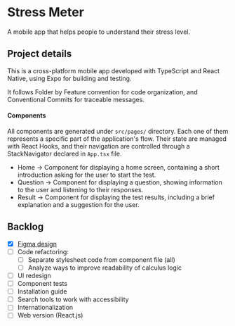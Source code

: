 # Stress Meter #

A mobile app that helps people to understand their stress level.

## Project details ##

This is a cross-platform mobile app developed with TypeScript and React Native, using Expo for building and testing.

It follows Folder by Feature convention for code organization, and Conventional Commits for traceable messages.

#### Components ####

All components are generated under `src/pages/` directory. Each one of them represents a specific part of the application's flow. Their state are managed with React Hooks, and their navigation are controlled through a StackNavigator declared in `App.tsx` file.

- Home →     Component for displaying a home screen, containing a short introduction asking for the user to start the test.
- Question → Component for displaying a question, showing information to the user and listening to their responses.
- Result →   Component for displaying the test results, including a brief explanation and a suggestion for the user.

## Backlog ##
- [x] [Figma design](https://www.figma.com/design/aOsrD5NB7P7fk4PW4yx3GI/Stress-App?node-id=0-1&t=sJkJps9i1wrpGhrA-1)
- [ ] Code refactoring:
    - [ ] Separate stylesheet code from component file (all)
    - [ ] Analyze ways to improve readability of calculus logic
- [ ] UI redesign
- [ ] Component tests
- [ ] Installation guide
- [ ] Search tools to work with accessibility
- [ ] Internationalization
- [ ] Web version (React.js)
